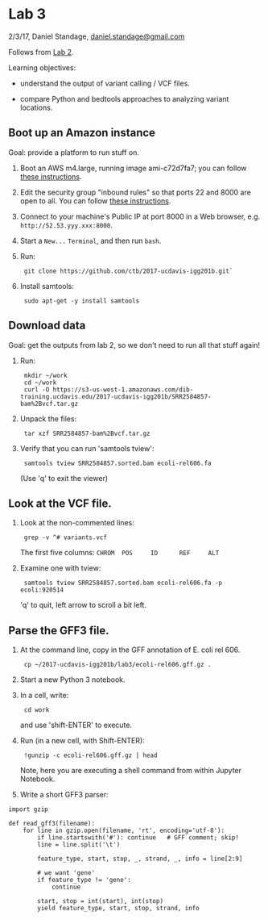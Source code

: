 # Lab 3

2/3/17, Daniel Standage, daniel.standage@gmail.com

Follows from [Lab 2](../lab2/README.md).

Learning objectives:

* understand the output of variant calling / VCF files.

* compare Python and bedtools approaches to analyzing variant locations.

## Boot up an Amazon instance

Goal: provide a platform to run stuff on.

1. Boot an AWS m4.large, running image ami-c72d7fa7; you can follow [these instructions](https://2016-feb-aws.readthedocs.io/boot.html).

2. Edit the security group "inbound rules" so that ports 22 and 8000
   are open to all. You can follow [these instructions](https://2016-feb-aws.readthedocs.io/configure-firewall.html).

3. Connect to your machine's Public IP at port 8000 in a Web browser, e.g.
   `http://52.53.yyy.xxx:8000`.

4. Start a `New...` `Terminal`, and then run `bash`.

5. Run:

        git clone https://github.com/ctb/2017-ucdavis-igg201b.git`

6. Install samtools:

        sudo apt-get -y install samtools

## Download data

Goal: get the outputs from lab 2, so we don't need to run all that stuff again!

1. Run:

        mkdir ~/work
        cd ~/work
        curl -O https://s3-us-west-1.amazonaws.com/dib-training.ucdavis.edu/2017-ucdavis-igg201b/SRR2584857-bam%2Bvcf.tar.gz
    
2. Unpack the files:

        tar xzf SRR2584857-bam%2Bvcf.tar.gz
    
3. Verify that you can run 'samtools tview':

        samtools tview SRR2584857.sorted.bam ecoli-rel606.fa

   (Use 'q' to exit the viewer)
   
## Look at the VCF file.

1. Look at the non-commented lines:

        grep -v ^# variants.vcf
        
   The first five columns: `CHROM  POS     ID      REF     ALT`
   
2. Examine one with tview:

        samtools tview SRR2584857.sorted.bam ecoli-rel606.fa -p ecoli:920514
        
   'q' to quit, left arrow to scroll a bit left.
   
## Parse the GFF3 file.

1. At the command line, copy in the GFF annotation of E. coli rel 606.

        cp ~/2017-ucdavis-igg201b/lab3/ecoli-rel606.gff.gz .

2. Start a new Python 3 notebook.

3. In a cell, write:

        cd work

   and use 'shift-ENTER' to execute.

3. Run (in a new cell, with Shift-ENTER):

        !gunzip -c ecoli-rel606.gff.gz | head
        
   Note, here you are executing a shell command from within Jupyter Notebook.
   
4. Write a short GFF3 parser:

```
import gzip

def read_gff3(filename):
    for line in gzip.open(filename, 'rt', encoding='utf-8'):
        if line.startswith('#'): continue   # GFF comment; skip!
        line = line.split('\t')

        feature_type, start, stop, _, strand, _, info = line[2:9]

        # we want 'gene'
        if feature_type != 'gene':
            continue

        start, stop = int(start), int(stop)
        yield feature_type, start, stop, strand, info
```
